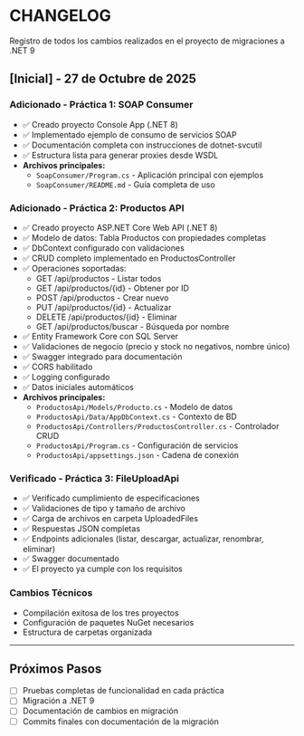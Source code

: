 # CHANGELOG

Registro de todos los cambios realizados en el proyecto de migraciones a .NET 9

## [Inicial] - 27 de Octubre de 2025

### Adicionado - Práctica 1: SOAP Consumer

- ✅ Creado proyecto Console App (.NET 8)
- ✅ Implementado ejemplo de consumo de servicios SOAP
- ✅ Documentación completa con instrucciones de dotnet-svcutil
- ✅ Estructura lista para generar proxies desde WSDL
- **Archivos principales:**
  - `SoapConsumer/Program.cs` - Aplicación principal con ejemplos
  - `SoapConsumer/README.md` - Guía completa de uso

### Adicionado - Práctica 2: Productos API

- ✅ Creado proyecto ASP.NET Core Web API (.NET 8)
- ✅ Modelo de datos: Tabla Productos con propiedades completas
- ✅ DbContext configurado con validaciones
- ✅ CRUD completo implementado en ProductosController
- ✅ Operaciones soportadas:
  - GET /api/productos - Listar todos
  - GET /api/productos/{id} - Obtener por ID
  - POST /api/productos - Crear nuevo
  - PUT /api/productos/{id} - Actualizar
  - DELETE /api/productos/{id} - Eliminar
  - GET /api/productos/buscar - Búsqueda por nombre
- ✅ Entity Framework Core con SQL Server
- ✅ Validaciones de negocio (precio y stock no negativos, nombre único)
- ✅ Swagger integrado para documentación
- ✅ CORS habilitado
- ✅ Logging configurado
- ✅ Datos iniciales automáticos
- **Archivos principales:**
  - `ProductosApi/Models/Producto.cs` - Modelo de datos
  - `ProductosApi/Data/AppDbContext.cs` - Contexto de BD
  - `ProductosApi/Controllers/ProductosController.cs` - Controlador CRUD
  - `ProductosApi/Program.cs` - Configuración de servicios
  - `ProductosApi/appsettings.json` - Cadena de conexión

### Verificado - Práctica 3: FileUploadApi

- ✅ Verificado cumplimiento de especificaciones
- ✅ Validaciones de tipo y tamaño de archivo
- ✅ Carga de archivos en carpeta UploadedFiles
- ✅ Respuestas JSON completas
- ✅ Endpoints adicionales (listar, descargar, actualizar, renombrar, eliminar)
- ✅ Swagger documentado
- ✅ El proyecto ya cumple con los requisitos

### Cambios Técnicos

- Compilación exitosa de los tres proyectos
- Configuración de paquetes NuGet necesarios
- Estructura de carpetas organizada

---

## Próximos Pasos

- [ ] Pruebas completas de funcionalidad en cada práctica
- [ ] Migración a .NET 9
- [ ] Documentación de cambios en migración
- [ ] Commits finales con documentación de la migración
